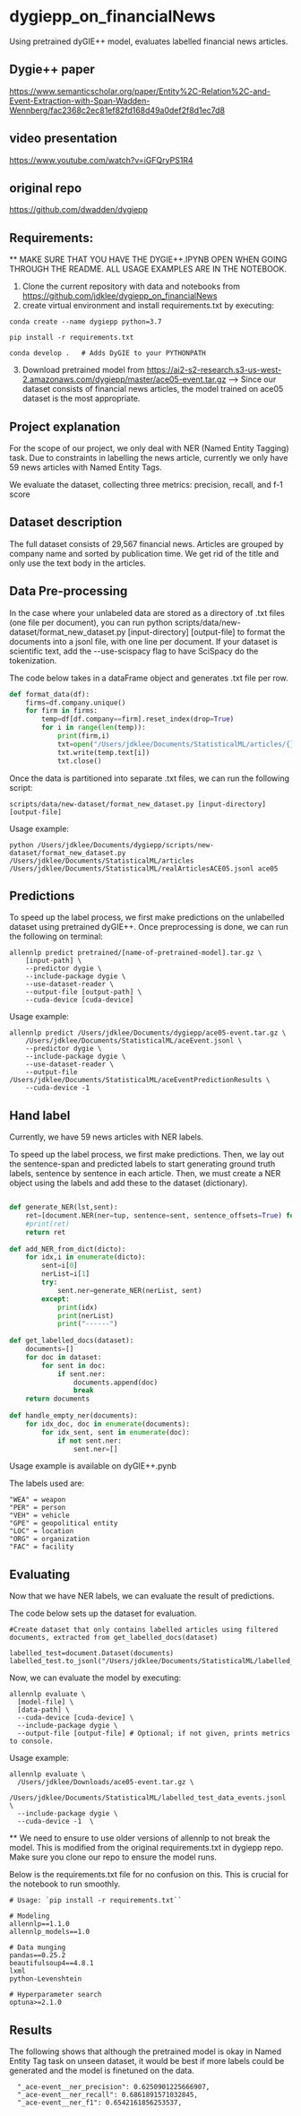 # dygiepp_on_financialNews
Using pretrained dyGIE++ model, evaluates labelled financial news articles.

## Dygie++ paper
https://www.semanticscholar.org/paper/Entity%2C-Relation%2C-and-Event-Extraction-with-Span-Wadden-Wennberg/fac2368c2ec81ef82fd168d49a0def2f8d1ec7d8

## video presentation
https://www.youtube.com/watch?v=iGFQryPS1R4

## original repo
https://github.com/dwadden/dygiepp


## Requirements:
** MAKE SURE THAT YOU HAVE THE DYGIE++.IPYNB OPEN WHEN GOING THROUGH THE README. ALL USAGE EXAMPLES ARE IN THE NOTEBOOK.

1. Clone the current repository with data and notebooks from https://github.com/jdklee/dygiepp_on_financialNews
2. create virtual environment and install requirements.txt by executing:

```
conda create --name dygiepp python=3.7

pip install -r requirements.txt

conda develop .   # Adds DyGIE to your PYTHONPATH
```

3. Download pretrained model from https://ai2-s2-research.s3-us-west-2.amazonaws.com/dygiepp/master/ace05-event.tar.gz
--> Since our dataset consists of financial news articles, the model trained on ace05 dataset is the most appropriate. 


## Project explanation
For the scope of our project, we only deal with NER (Named Entity Tagging) task. 
Due to constraints in labelling the news article, currently we only have 59 news articles with Named Entity Tags.

We evaluate the dataset, collecting three metrics: precision, recall, and f-1 score


## Dataset description
The full dataset consists of 29,567 financial news. Articles are grouped by company name and sorted by publication time. We get rid of the title and only use the text body in the articles.

## Data Pre-processing
In the case where your unlabeled data are stored as a directory of .txt files (one file per document), you can run python scripts/data/new-dataset/format_new_dataset.py [input-directory] [output-file] to format the documents into a jsonl file, with one line per document. If your dataset is scientific text, add the --use-scispacy flag to have SciSpacy do the tokenization.

The code below takes in a dataFrame object and generates .txt file per row. 

```python
def format_data(df):
    firms=df.company.unique()
    for firm in firms:
        temp=df[df.company==firm].reset_index(drop=True)
        for i in range(len(temp)):
            print(firm,i)
            txt=open("/Users/jdklee/Documents/StatisticalML/articles/{}.txt".format(firm+"_"+str(i)),"w")
            txt.write(temp.text[i])
            txt.close()
```

Once the data is partitioned into separate .txt files, we can run the following script:

```
scripts/data/new-dataset/format_new_dataset.py [input-directory] [output-file]
```

Usage example:
```
python /Users/jdklee/Documents/dygiepp/scripts/new-dataset/format_new_dataset.py /Users/jdklee/Documents/StatisticalML/articles /Users/jdklee/Documents/StatisticalML/realArticlesACE05.jsonl ace05
```


## Predictions
To speed up the label process, we first make predictions on the unlabelled dataset using pretrained dyGIE++. Once preprocessing is done, we can run the following on terminal:

```
allennlp predict pretrained/[name-of-pretrained-model].tar.gz \
    [input-path] \
    --predictor dygie \
    --include-package dygie \
    --use-dataset-reader \
    --output-file [output-path] \
    --cuda-device [cuda-device]
```

Usage example:
```
allennlp predict /Users/jdklee/Documents/dygiepp/ace05-event.tar.gz \
    /Users/jdklee/Documents/StatisticalML/aceEvent.jsonl \
    --predictor dygie \
    --include-package dygie \
    --use-dataset-reader \
    --output-file /Users/jdklee/Documents/StatisticalML/aceEventPredictionResults \
    --cuda-device -1

```


## Hand label
Currently, we have 59 news articles with NER labels. 

To speed up the label process, we first make predictions. Then, we lay out the sentence-span and predicted labels to start generating ground truth labels, sentence by sentence in each article. Then, we must create a NER object using the labels and add these to the dataset (dictionary).

```python

def generate_NER(lst,sent):
    ret=[document.NER(ner=tup, sentence=sent, sentence_offsets=True) for tup in lst]
    #print(ret)
    return ret
    
def add_NER_from_dict(dicto):
    for idx,i in enumerate(dicto):
        sent=i[0]
        nerList=i[1]
        try:
            sent.ner=generate_NER(nerList, sent)
        except:
            print(idx)
            print(nerList)
            print("------")
            
def get_labelled_docs(dataset):
    documents=[]
    for doc in dataset:
        for sent in doc:
            if sent.ner:
                documents.append(doc)
                break
    return documents
    
def handle_empty_ner(documents):
    for idx_doc, doc in enumerate(documents):
        for idx_sent, sent in enumerate(doc):
            if not sent.ner:
                sent.ner=[]
```

Usage example is available on dyGIE++.pynb

The labels used are:
```
"WEA" = weapon
"PER" = person
"VEH" = vehicle
"GPE" = geopolitical entity
"LOC" = location
"ORG" = organization
"FAC" = facility
```

## Evaluating

Now that we have NER labels, we can evaluate the result of predictions.

The code below sets up the dataset for evaluation.
```
#Create dataset that only contains labelled articles using filtered documents, extracted from get_labelled_docs(dataset)

labelled_test=document.Dataset(documents)
labelled_test.to_jsonl("/Users/jdklee/Documents/StatisticalML/labelled_test_data_events.jsonl")
```

Now, we can evaluate the model by executing:

```
allennlp evaluate \
  [model-file] \
  [data-path] \
  --cuda-device [cuda-device] \
  --include-package dygie \
  --output-file [output-file] # Optional; if not given, prints metrics to console.
```

Usage example:
```
allennlp evaluate \
  /Users/jdklee/Downloads/ace05-event.tar.gz \
  /Users/jdklee/Documents/StatisticalML/labelled_test_data_events.jsonl \
  --include-package dygie \
  --cuda-device -1  \
```

** We need to ensure to use older versions of allennlp to not break the model. This is modified from the original requirements.txt in dygiepp repo. Make sure you clone our repo to ensure the model runs.

Below is the requirements.txt file for no confusion on this. This is crucial for the notebook to run smoothly.
```
# Usage: `pip install -r requirements.txt``

# Modeling
allennlp==1.1.0
allennlp_models==1.0

# Data munging
pandas==0.25.2
beautifulsoup4==4.8.1
lxml
python-Levenshtein

# Hyperparameter search
optuna>=2.1.0
```

## Results

The following shows that although the pretrained model is okay in Named Entity Tag task on unseen dataset, it would be best if more labels could be generated and the model is finetuned on the data.

```
  "_ace-event__ner_precision": 0.6250901225666907,
  "_ace-event__ner_recall": 0.6861891571032845,
  "_ace-event__ner_f1": 0.6542161856253537,
```
